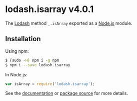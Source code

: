 # lodash.isarray v4.0.1

The [Lodash](https://lodash.com/) method `_.isArray` exported as a [Node.js](https://nodejs.org/) module.

## Installation

Using npm:
```bash
$ {sudo -H} npm i -g npm
$ npm i --save lodash.isarray
```

In Node.js:
```js
var isArray = require('lodash.isarray');
```

See the [documentation](https://lodash.com/docs#isArray) or [package source](https://github.com/lodash/lodash/blob/4.0.1-npm-packages/lodash.isarray) for more details.
